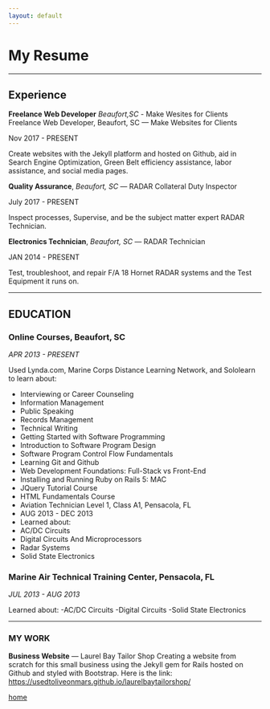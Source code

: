 ```yaml
---
layout: default
---
```


# My Resume

---

## Experience

**Freelance Web Developer** _Beaufort,SC_ - Make Wesites for Clients
Freelance Web Developer, Beaufort, SC — Make Websites for Clients

Nov 2017 - PRESENT

Create websites with the Jekyll platform and hosted on Github, aid in Search Engine Optimization, Green Belt efficiency assistance, labor assistance, and social media pages.

**Quality Assurance**, _Beaufort, SC_ — RADAR Collateral Duty Inspector

July 2017 - PRESENT

Inspect processes, Supervise, and be the subject matter expert RADAR Technician.

**Electronics Technician**, _Beaufort, SC_ — RADAR Technician

JAN 2014 - PRESENT

Test, troubleshoot, and repair F/A 18 Hornet RADAR systems and the Test Equipment it runs on.

---

## EDUCATION

### Online Courses, Beaufort, SC
_APR 2013 -  PRESENT_

Used Lynda.com, Marine Corps Distance Learning Network, and Sololearn to learn about:

* Interviewing or Career Counseling
* Information Management
* Public Speaking
* Records Management
* Technical Writing
* Getting Started with Software Programming
* Introduction to Software Program Design
* Software Program Control Flow Fundamentals
* Learning Git and Github
* Web Development Foundations: Full-Stack vs Front-End
* Installing and Running Ruby on Rails 5: MAC
* JQuery Tutorial Course
* HTML Fundamentals Course
* Aviation Technician Level 1, Class A1, Pensacola, FL
* AUG 2013 - DEC 2013
* Learned about:
* AC/DC Circuits
* Digital Circuits And Microprocessors
* Radar Systems
* Solid State Electronics

### Marine Air Technical Training Center, Pensacola, FL

_JUL 2013 - AUG 2013_

Learned about:
-AC/DC Circuits
-Digital Circuits
-Solid State Electronics

---

### MY WORK

**Business Website** — Laurel Bay Tailor Shop
Creating a website from scratch for this small business using the Jekyll gem for Rails hosted on Github and styled with Bootstrap. Here is the link: https://usedtoliveonmars.github.io/laurelbaytailorshop/

[home](./)